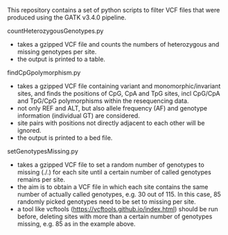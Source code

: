 This repository contains a set of python scripts to filter VCF files that were produced using the GATK v3.4.0 pipeline.

countHeterozygousGenotypes.py
- takes a gzipped VCF file and counts the numbers of heterozygous and missing genotypes per site.
- the output is printed to a table.

findCpGpolymorphism.py
- takes a gzipped VCF file containing variant and monomorphic/invariant sites, and finds the positions of CpG, CpA and TpG sites, incl CpG/CpA and TpG/CpG polymorphisms within the resequencing data.
- not only REF and ALT, but also allele frequency (AF) and genotype information (individual GT) are considered. 
- site pairs with positions not directly adjacent to each other will be ignored. 
- the output is printed to a bed file.

setGenotypesMissing.py
- takes a gzipped VCF file to set a random number of genotypes to missing (./.) for each site until a certain number of called genotypes remains per site. 
- the aim is to obtain a VCF file in which each site contains the same number of actually called genotypes, e.g. 30 out of 115. In this case, 85 randomly picked genotypes need to be set to missing per site. 
- a tool like vcftools (https://vcftools.github.io/index.html) should be run before, deleting sites with more than a certain number of genotypes missing, e.g. 85 as in the example above.
